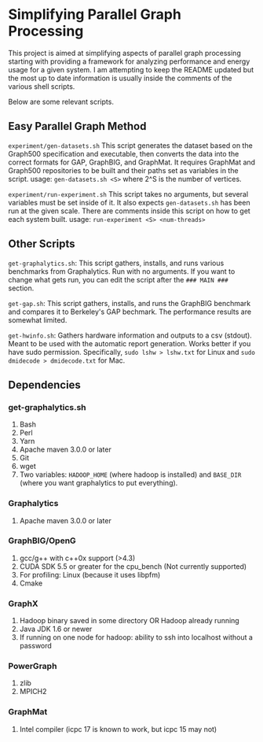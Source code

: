 # Simplifying Parallel Graph Processing

This project is aimed at simplifying aspects of parallel graph processing starting with providing a framework for analyzing performance and energy usage for a given system. I am attempting to keep the README updated but the most up to date information is usually inside the comments of the various shell scripts.

Below are some relevant scripts.

## Easy Parallel Graph Method
```experiment/gen-datasets.sh``` This script generates the dataset based on the Graph500 specification and executable, then converts the data into the correct formats for GAP, GraphBIG, and GraphMat. It requires GraphMat and Graph500 repositories to be built and their paths set as variables in the script. usage: ```gen-datasets.sh <S>``` where 2^S is the number of vertices.

```experiment/run-experiment.sh``` This script takes no arguments, but several variables must be set inside of it. It also expects ```gen-datasets.sh``` has been run at the given scale. There are comments inside this script on how to get each system built.
usage: ```run-experiment <S> <num-threads>```

## Other Scripts
```get-graphalytics.sh```: This script gathers, installs, and runs various
	benchmarks from Graphalytics. Run with no arguments. If you want to change
	what gets run, you can edit the script after the ```### MAIN ###``` section.

```get-gap.sh```: This script  gathers, installs, and runs the GraphBIG
	benchmark and compares it to Berkeley's GAP bechmark. The performance results are somewhat limited.

```get-hwinfo.sh```: Gathers hardware information and outputs to a csv (stdout). Meant to be used
	with the automatic report generation. Works better if you have sudo permission. Specifically,
	```sudo lshw > lshw.txt``` for Linux and ```sudo dmidecode > dmidecode.txt``` for Mac.

## Dependencies
### get-graphalytics.sh
1. Bash
2. Perl
3. Yarn
4. Apache maven 3.0.0 or later
5. Git
6. wget
7. Two variables: ```HADOOP_HOME``` (where hadoop is installed) and ```BASE_DIR``` (where you want graphalytics to put everything).

### Graphalytics
1. Apache maven 3.0.0 or later

### GraphBIG/OpenG
1. gcc/g++ with c++0x support (>4.3)
2. CUDA SDK 5.5 or greater for the cpu_bench (Not currently supported)
3. For profiling: Linux (because it uses libpfm) 
4. Cmake

### GraphX
1. Hadoop binary saved in some directory OR Hadoop already running
2. Java JDK 1.6 or newer
3. If running on one node for hadoop: ability to ssh into localhost without a password

### PowerGraph
1. zlib
2. MPICH2

### GraphMat
1. Intel compiler (icpc 17 is known to work, but icpc 15 may not)

